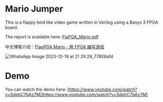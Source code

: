 # Mario Jumper

This is a flappy-bird like video game written in Verilog using a Basys 3 FPGA board.

The report is available here: [FlaPGA_Mario.pdf](https://howardlau.me/wp-content/uploads/2018/11/FlapPGA_Mario.pdf)

中文博客介绍：[FlapPGA Mario - 用 FPGA 编写游戏](https://howardlau.me/projects/flappga-mario-a-video-game-in-fpga.html)

![WhatsApp Image 2023-12-19 at 21 29 29_77808a1d](https://github.com/7xFlade/Digital-Logic-and-Design-Project/assets/122453916/82a89894-7f5b-4fdd-a483-093c7c910a65)

# Demo

You can watch the demo here: [https://www.youtube.com/watch?v=SdphC7bAz7M](https://www.youtube.com/watch?v=SdphC7bAz7M)


